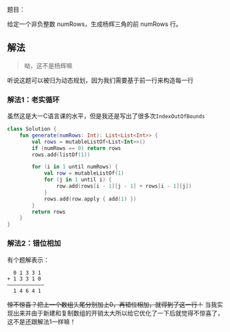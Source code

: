 题目：

给定一个非负整数 numRows，生成杨辉三角的前 numRows 行。

## 解法
>呦，这不是杨辉嘛

听说这题可以被归为动态规划，因为我们需要基于前一行来构造每一行

### 解法1：老实循环
虽然这是大一C语言课的水平，但是我还是写出了很多次`IndexOutOfBounds`
```kotlin
class Solution {
    fun generate(numRows: Int): List<List<Int>> {
        val rows = mutableListOf<List<Int>>()
        if (numRows == 0) return rows
        rows.add(listOf(1))

        for (i in 1 until numRows) {
            val row = mutableListOf(1)
            for (j in 1 until i) {
                row.add(rows[i - 1][j - 1] + rows[i - 1][j])
            }
            rows.add(row.apply { add(1) })
        }
        return rows
    }
}
```

### 解法2：错位相加
有个题解表示：
```
  0 1 3 3 1
+ 1 3 3 1 0
————————————
  1 4 6 4 1
```
~~惊不惊喜？把上一个数组头尾分别加上0，再错位相加，就得到了这一行！~~
当我实现出来并由于新建和复制数组的开销太大所以给它优化了一下后就觉得不惊喜了，这不是还跟解法1一样嘛！
